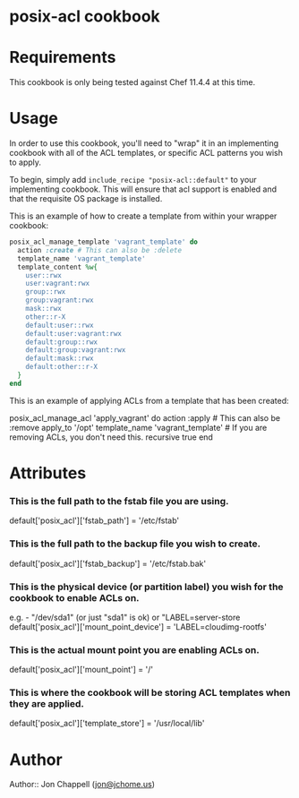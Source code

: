 # posix-acl cookbook

# Requirements
This cookbook is only being tested against Chef 11.4.4 at this time.

# Usage
In order to use this cookbook, you'll need to "wrap" it in an implementing cookbook with all of the
ACL templates, or specific ACL patterns you wish to apply.

To begin, simply add ```include_recipe "posix-acl::default"``` to your implementing cookbook.  This
will ensure that acl support is enabled and that the requisite OS package is installed.

This is an example of how to create a template from within your wrapper cookbook:

```ruby
posix_acl_manage_template 'vagrant_template' do
  action :create # This can also be :delete
  template_name 'vagrant_template'
  template_content %w{
    user::rwx
    user:vagrant:rwx
    group::rwx
    group:vagrant:rwx
    mask::rwx
    other::r-X
    default:user::rwx
    default:user:vagrant:rwx
    default:group::rwx
    default:group:vagrant:rwx
    default:mask::rwx
    default:other::r-X
  }
end
```

This is an example of applying ACLs from a template that has been created:

posix_acl_manage_acl 'apply_vagrant' do
  action :apply  # This can also be :remove
  apply_to '/opt'
  template_name 'vagrant_template' # If you are removing ACLs, you don't need this.
  recursive true
end

# Attributes

### This is the full path to the fstab file you are using.
default['posix_acl']['fstab_path'] = '/etc/fstab'
### This is the full path to the backup file you wish to create.
default['posix_acl']['fstab_backup'] = '/etc/fstab.bak'
### This is the physical device (or partition label) you wish for the cookbook to enable ACLs on.
e.g. - "/dev/sda1" (or just "sda1" is ok) or "LABEL=server-store
default['posix_acl']['mount_point_device'] = 'LABEL=cloudimg-rootfs'
### This is the actual mount point you are enabling ACLs on.
default['posix_acl']['mount_point'] = '/'
### This is where the cookbook will be storing ACL templates when they are applied.
default['posix_acl']['template_store'] = '/usr/local/lib'

# Author

Author:: Jon Chappell (jon@jchome.us)
